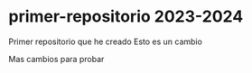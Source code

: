 # primer-repositorio 2023-2024
Primer repositorio que he creado
Esto es un cambio

Mas cambios para probar
